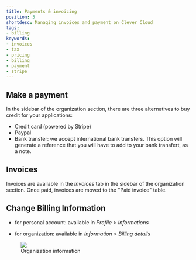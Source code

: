 ```yaml
---
title: Payments & invoicing
position: 5
shortdesc: Managing invoices and payment on Clever Cloud
tags:
- billing
keywords:
- invoices
- tax
- pricing
- billing
- payment
- stripe
---
```


## Make a payment

In the sidebar of the organization section, there are three alternatives to buy credit for your applications:

* Credit card (powered by Stripe)
* Paypal
* Bank transfer: we accept international bank transfers. This option will generate a reference that you will have to add to your bank transfert, as a note.


## Invoices

Invoices are available in the *Invoices* tab in the sidebar of the organization section. Once paid, invoices are moved to the "Paid invoice" table.

## Change Billing Information

* for personal account: available in *Profile > Informations*

* for organization: available in *Information > Billing details*

<figure class="cc-content-img">
  <img src="/doc/assets/images/billing-infos.png" data-action="zoom"/>
  <figcaption>Organization information</figcaption>
</figure>
